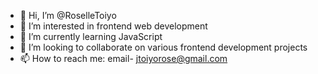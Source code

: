 - 👋 Hi, I’m @RoselleToiyo
- 👀 I’m interested in frontend web development
- 🌱 I’m currently learning JavaScript
- 💞️ I’m looking to collaborate on various frontend development projects
- 📫 How to reach me: email- jtoiyorose@gmail.com

<!---
RoselleToiyo/RoselleToiyo is a ✨ special ✨ repository because its `README.md` (this file) appears on your GitHub profile.
You can click the Preview link to take a look at your changes.
--->

